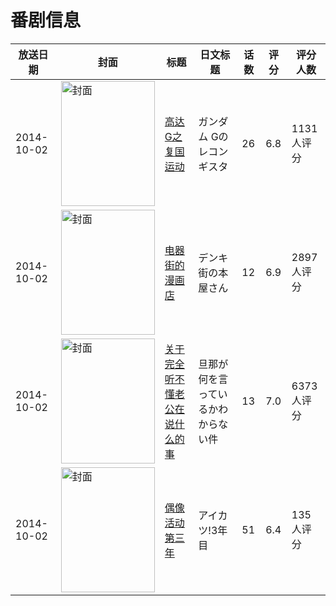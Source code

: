 # 番剧信息

|放送日期|封面|标题|日文标题|话数|评分|评分人数|
|---|---|---|---|---|---|---|
|2014-10-02|<img src="https://lain.bgm.tv/pic/cover/c/72/5f/54551_3H2ss.jpg" alt="封面" style="width:150px;height:200px;object-fit:cover;">|[高达G之复国运动](https://bangumi.tv/subject/54551)|ガンダム Gのレコンギスタ|26|6.8|1131人评分|
|2014-10-02|<img src="https://lain.bgm.tv/pic/cover/c/b7/1b/103127_NWNNQ.jpg" alt="封面" style="width:150px;height:200px;object-fit:cover;">|[电器街的漫画店](https://bangumi.tv/subject/103127)|デンキ街の本屋さん|12|6.9|2897人评分|
|2014-10-02|<img src="https://lain.bgm.tv/pic/cover/c/ee/3d/105426_dOztK.jpg" alt="封面" style="width:150px;height:200px;object-fit:cover;">|[关于完全听不懂老公在说什么的事](https://bangumi.tv/subject/105426)|旦那が何を言っているかわからない件|13|7.0|6373人评分|
|2014-10-02|<img src="https://lain.bgm.tv/pic/cover/c/fc/10/139318_vW7q2.jpg" alt="封面" style="width:150px;height:200px;object-fit:cover;">|[偶像活动 第三年](https://bangumi.tv/subject/139318)|アイカツ!3年目|51|6.4|135人评分|
